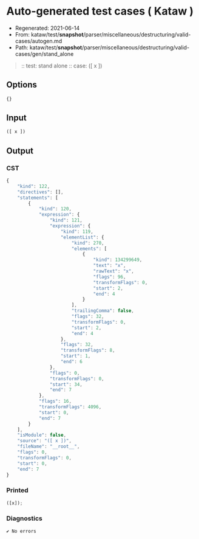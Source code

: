 # Auto-generated test cases ( Kataw )
- Regenerated: 2021-06-14
- From: kataw/test/__snapshot__/parser/miscellaneous/destructuring/valid-cases/autogen.md
- Path: kataw/test/__snapshot__/parser/miscellaneous/destructuring/valid-cases/gen/stand_alone
> :: test: stand alone
> :: case: ([ x ])
## Options

`````js
{}
`````
## Input

`````js
([ x ])
`````
## Output

### CST

```javascript
{
    "kind": 122,
    "directives": [],
    "statements": [
        {
            "kind": 120,
            "expression": {
                "kind": 121,
                "expression": {
                    "kind": 119,
                    "elementList": {
                        "kind": 270,
                        "elements": [
                            {
                                "kind": 134299649,
                                "text": "x",
                                "rawText": "x",
                                "flags": 96,
                                "transformFlags": 0,
                                "start": 2,
                                "end": 4
                            }
                        ],
                        "trailingComma": false,
                        "flags": 32,
                        "transformFlags": 0,
                        "start": 2,
                        "end": 4
                    },
                    "flags": 32,
                    "transformFlags": 8,
                    "start": 1,
                    "end": 6
                },
                "flags": 0,
                "transformFlags": 0,
                "start": 34,
                "end": 7
            },
            "flags": 16,
            "transformFlags": 4096,
            "start": 0,
            "end": 7
        }
    ],
    "isModule": false,
    "source": "([ x ])",
    "fileName": "__root__",
    "flags": 0,
    "transformFlags": 0,
    "start": 0,
    "end": 7
}
```

### Printed

```javascript
([x]);
```

### Diagnostics

```javascript
✔ No errors
```

